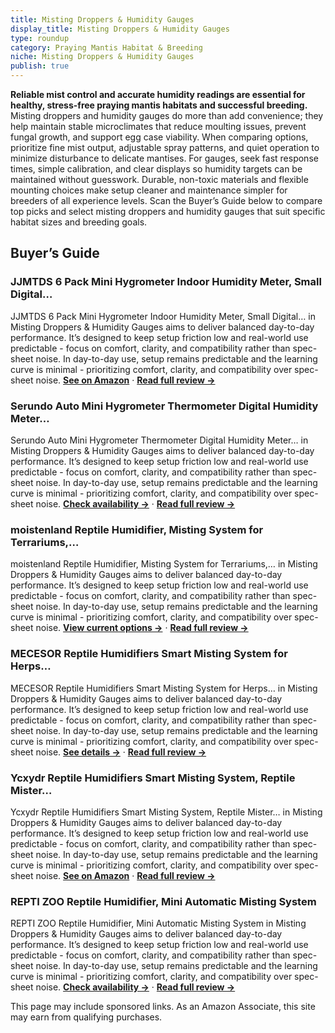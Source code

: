 ```yaml
---
title: Misting Droppers & Humidity Gauges
display_title: Misting Droppers & Humidity Gauges
type: roundup
category: Praying Mantis Habitat & Breeding
niche: Misting Droppers & Humidity Gauges
publish: true
---
```


<p><strong>Reliable mist control and accurate humidity readings are essential for healthy, stress-free praying mantis habitats and successful breeding.</strong> Misting droppers and humidity gauges do more than add convenience; they help maintain stable microclimates that reduce moulting issues, prevent fungal growth, and support egg case viability. When comparing options, prioritize fine mist output, adjustable spray patterns, and quiet operation to minimize disturbance to delicate mantises. For gauges, seek fast response times, simple calibration, and clear displays so humidity targets can be maintained without guesswork. Durable, non-toxic materials and flexible mounting choices make setup cleaner and maintenance simpler for breeders of all experience levels. Scan the Buyer’s Guide below to compare top picks and select misting droppers and humidity gauges that suit specific habitat sizes and breeding goals.</p>

<h2>Buyer’s Guide</h2>
<h3>JJMTDS 6 Pack Mini Hygrometer Indoor Humidity Meter, Small Digital…</h3>
<p>JJMTDS 6 Pack Mini Hygrometer Indoor Humidity Meter, Small Digital… in Misting Droppers & Humidity Gauges aims to deliver balanced day-to-day performance. It’s designed to keep setup friction low and real-world use predictable - focus on comfort, clarity, and compatibility rather than spec-sheet noise. In day-to-day use, setup remains predictable and the learning curve is minimal - prioritizing comfort, clarity, and compatibility over spec-sheet noise. <a href="https://amzn.to/42JtDvK" target="_blank" rel="nofollow sponsored noopener noopener" target="_blank"><strong>See on Amazon</strong></a> · <a href="/reviews/jjmtds-6-pack-mini-hygrometer-indoor-humidity-meter-small-digital-therm-78a34ed2/"><strong>Read full review &rarr;</strong></a></p>
<h3>Serundo Auto Mini Hygrometer Thermometer Digital Humidity Meter…</h3>
<p>Serundo Auto Mini Hygrometer Thermometer Digital Humidity Meter… in Misting Droppers & Humidity Gauges aims to deliver balanced day-to-day performance. It’s designed to keep setup friction low and real-world use predictable - focus on comfort, clarity, and compatibility rather than spec-sheet noise. In day-to-day use, setup remains predictable and the learning curve is minimal - prioritizing comfort, clarity, and compatibility over spec-sheet noise. <a href="https://amzn.to/3KTi2nM" target="_blank" rel="nofollow sponsored noopener noopener" target="_blank"><strong>Check availability &rarr;</strong></a> · <a href="/reviews/serundo-auto-mini-hygrometer-thermometer-digital-humidity-meter-indoor-51e84ed0/"><strong>Read full review &rarr;</strong></a></p>
<h3>moistenland Reptile Humidifier, Misting System for Terrariums,…</h3>
<p>moistenland Reptile Humidifier, Misting System for Terrariums,… in Misting Droppers & Humidity Gauges aims to deliver balanced day-to-day performance. It’s designed to keep setup friction low and real-world use predictable - focus on comfort, clarity, and compatibility rather than spec-sheet noise. In day-to-day use, setup remains predictable and the learning curve is minimal - prioritizing comfort, clarity, and compatibility over spec-sheet noise. <a href="https://amzn.to/4hiP1y7" target="_blank" rel="nofollow sponsored noopener noopener" target="_blank"><strong>View current options &rarr;</strong></a> · <a href="/reviews/moistenland-reptile-humidifier-misting-system-for-terrariums-automatic-b8045e6c/"><strong>Read full review &rarr;</strong></a></p>
<h3>MECESOR Reptile Humidifiers Smart Misting System for Herps…</h3>
<p>MECESOR Reptile Humidifiers Smart Misting System for Herps… in Misting Droppers & Humidity Gauges aims to deliver balanced day-to-day performance. It’s designed to keep setup friction low and real-world use predictable - focus on comfort, clarity, and compatibility rather than spec-sheet noise. In day-to-day use, setup remains predictable and the learning curve is minimal - prioritizing comfort, clarity, and compatibility over spec-sheet noise. <a href="https://amzn.to/3ISde1r" target="_blank" rel="nofollow sponsored noopener noopener" target="_blank"><strong>See details &rarr;</strong></a> · <a href="/reviews/mecesor-reptile-humidifiers-smart-misting-system-for-herps-terrariums-r-b76d6bd7/"><strong>Read full review &rarr;</strong></a></p>
<h3>Ycxydr Reptile Humidifiers Smart Misting System, Reptile Mister…</h3>
<p>Ycxydr Reptile Humidifiers Smart Misting System, Reptile Mister… in Misting Droppers & Humidity Gauges aims to deliver balanced day-to-day performance. It’s designed to keep setup friction low and real-world use predictable - focus on comfort, clarity, and compatibility rather than spec-sheet noise. In day-to-day use, setup remains predictable and the learning curve is minimal - prioritizing comfort, clarity, and compatibility over spec-sheet noise. <a href="https://amzn.to/47dIuzS" target="_blank" rel="nofollow sponsored noopener noopener" target="_blank"><strong>See on Amazon</strong></a> · <a href="/reviews/ycxydr-reptile-humidifiers-smart-misting-system-reptile-mister-automati-5506d9ff/"><strong>Read full review &rarr;</strong></a></p>
<h3>REPTI ZOO Reptile Humidifier, Mini Automatic Misting System</h3>
<p>REPTI ZOO Reptile Humidifier, Mini Automatic Misting System in Misting Droppers & Humidity Gauges aims to deliver balanced day-to-day performance. It’s designed to keep setup friction low and real-world use predictable - focus on comfort, clarity, and compatibility rather than spec-sheet noise. In day-to-day use, setup remains predictable and the learning curve is minimal - prioritizing comfort, clarity, and compatibility over spec-sheet noise. <a href="https://amzn.to/47v8RTa" target="_blank" rel="nofollow sponsored noopener noopener" target="_blank"><strong>Check availability &rarr;</strong></a> · <a href="/reviews/repti-zoo-reptile-humidifier-mini-automatic-misting-system/"><strong>Read full review &rarr;</strong></a></p>
<aside class="disclosure">This page may include sponsored links. As an Amazon Associate, this site may earn from qualifying purchases.</aside>

